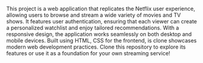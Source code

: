 This project is a web application that replicates the Netflix user experience, allowing users to browse and stream a wide variety of movies and TV shows. 
It features user authentication, ensuring that each viewer can create a personalized watchlist and enjoy tailored recommendations.
With a responsive design, the application works seamlessly on both desktop and mobile devices. 
Built using HTML, CSS for the frontend, is clone showcases modern web development practices.
Clone this repository to explore its features or use it as a foundation for your own streaming service!
